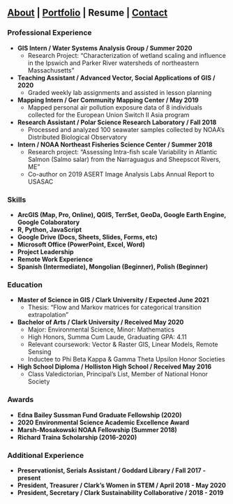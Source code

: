 ## [About](./README.md) | [Portfolio](./portfolio.md) | Resume | [Contact](./contact.md)

### Professional Experience
* **GIS Intern / Water Systems Analysis Group / Summer 2020** 
  + Research Project: “Characterization of wetland scaling and influence in the Ipswich and Parker River watersheds of northeastern Massachusetts”
* **Teaching Assistant / Advanced Vector, Social Applications of GIS / 2020**
  + Graded weekly lab assignments and assisted in lesson planning
* **Mapping Intern / Ger Community Mapping Center / May 2019**
  + Mapped personal air pollution exposure data of 8 individuals collected for the European Union Switch II Asia program
* **Research Assistant / Polar Science Research Laboratory / Fall 2018**
  + Processed and analyzed 100 seawater samples collected by NOAA’s Distributed Biological Observatory
* **Intern / NOAA Northeast Fisheries Science Center / Summer 2018**
  + Research project: “Assessing Intra-fish scale Variability in Atlantic Salmon (Salmo salar) from the Narraguagus and Sheepscot Rivers, ME”
  + Co-author on 2019 ASERT Image Analysis Labs Annual Report to USASAC

### Skills
* **ArcGIS (Map, Pro, Online), QGIS, TerrSet, GeoDa, Google Earth Engine, Google Colaboratory**
* **R, Python, JavaScript**
* **Google Drive (Docs, Sheets, Slides, Forms, etc)**
* **Microsoft Office (PowerPoint, Excel, Word)**
* **Project Leadership**
* **Remote Work Experience**
* **Spanish (Intermediate), Mongolian (Beginner), Polish (Beginner)**

### Education
* **Master of Science in GIS / Clark University / Expected June 2021**
  + Thesis: “Flow and Markov matrices for categorical transition extrapolation”
* **Bachelor of Arts / Clark University / Received May 2020**
  + Major: Environmental Science, Minor: Mathematics
  + High Honors, Summa Cum Laude, Graduating GPA: 4.11
  + Relevant coursework: Vector & Raster GIS, Linear Models, Remote Sensing
  + Inductee to Phi Beta Kappa & Gamma Theta Upsilon Honor Societies
* **High School Diploma / Holliston High School / Received May 2016**
  + Class Valedictorian, Principal’s List, Member of National Honor Society

### Awards
* **Edna Bailey Sussman Fund Graduate Fellowship (2020)**
* **2020 Environmental Science Academic Excellence Award**
* **Marsh-Mosakowski NOAA Fellowship (Summer 2018)**
* **Richard Traina Scholarship (2016-2020)**

### Additional Experience
* **Preservationist, Serials Assistant / Goddard Library / Fall 2017 - present**
* **President, Treasurer / Clark’s Women in STEM / April 2018 - May 2020**
* **President, Secretary / Clark Sustainability Collaborative / 2018 - 2019**
